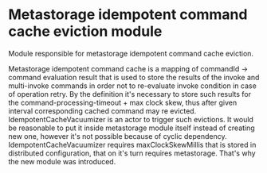 # Metastorage idempotent command cache eviction module

Module responsible for metastorage idempotent command cache eviction.

Metastorage idempotent command cache is a mapping of commandId -> command evaluation result that is used to store the results of
the invoke and multi-invoke commands in order not to re-evaluate invoke condition in case of operation retry. By the definition it's
necessary to store such results for the command-processing-timeout + max clock skew, thus after given interval corresponding cached command
may re evicted. IdempotentCacheVacuumizer is an actor to trigger such evictions. It would be reasonable to put it inside metastorage module
itself instead of creating new one, however it's not possible because of cyclic dependency. IdempotentCacheVacuumizer requires maxClockSkewMillis
that is stored in distributed configuration, that on it's turn requires metastorage. That's why the new module was introduced.
